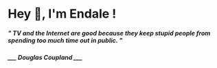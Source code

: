 <h1 title="head"> Hey 👋, I'm Endale !</h1>

**<h5><i>" TV and the Internet are good because they keep stupid people from spending too much time out in public. "</i></h5>**

*<b>___ Douglas Coupland ___</b>*
